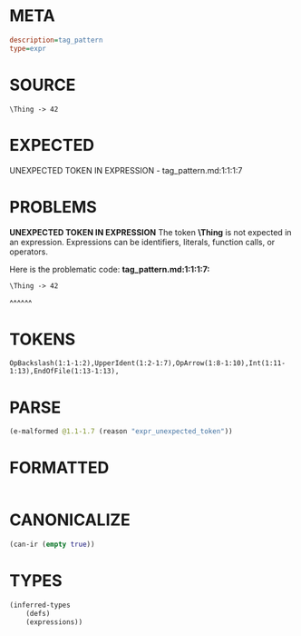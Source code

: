 # META
~~~ini
description=tag_pattern
type=expr
~~~
# SOURCE
~~~roc
\Thing -> 42
~~~
# EXPECTED
UNEXPECTED TOKEN IN EXPRESSION - tag_pattern.md:1:1:1:7
# PROBLEMS
**UNEXPECTED TOKEN IN EXPRESSION**
The token **\Thing** is not expected in an expression.
Expressions can be identifiers, literals, function calls, or operators.

Here is the problematic code:
**tag_pattern.md:1:1:1:7:**
```roc
\Thing -> 42
```
^^^^^^


# TOKENS
~~~zig
OpBackslash(1:1-1:2),UpperIdent(1:2-1:7),OpArrow(1:8-1:10),Int(1:11-1:13),EndOfFile(1:13-1:13),
~~~
# PARSE
~~~clojure
(e-malformed @1.1-1.7 (reason "expr_unexpected_token"))
~~~
# FORMATTED
~~~roc

~~~
# CANONICALIZE
~~~clojure
(can-ir (empty true))
~~~
# TYPES
~~~clojure
(inferred-types
	(defs)
	(expressions))
~~~
